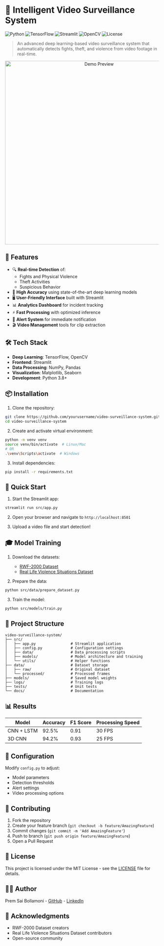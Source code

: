 # 🎥 Intelligent Video Surveillance System

![Python](https://img.shields.io/badge/Python-3.8%2B-blue)
![TensorFlow](https://img.shields.io/badge/TensorFlow-2.8%2B-orange)
![Streamlit](https://img.shields.io/badge/Streamlit-1.22%2B-red)
![OpenCV](https://img.shields.io/badge/OpenCV-4.5%2B-green)
![License](https://img.shields.io/badge/License-MIT-yellow)

> An advanced deep learning-based video surveillance system that automatically detects fights, theft, and violence from video footage in real-time.

<p align="center">
  <img src="docs/assets/demo.gif" alt="Demo Preview" width="600"/>
</p>

## 🌟 Features

- 🔍 **Real-time Detection** of:
  - Fights and Physical Violence
  - Theft Activities
  - Suspicious Behavior
- 🎯 **High Accuracy** using state-of-the-art deep learning models
- 🖥️ **User-Friendly Interface** built with Streamlit
- 📊 **Analytics Dashboard** for incident tracking
- ⚡ **Fast Processing** with optimized inference
- 📱 **Alert System** for immediate notification
- 🎬 **Video Management** tools for clip extraction

## 🛠️ Tech Stack

- **Deep Learning**: TensorFlow, OpenCV
- **Frontend**: Streamlit
- **Data Processing**: NumPy, Pandas
- **Visualization**: Matplotlib, Seaborn
- **Development**: Python 3.8+

## 📦 Installation

1. Clone the repository:
```bash
git clone https://github.com/yourusername/video-surveillance-system.git
cd video-surveillance-system
```

2. Create and activate virtual environment:
```bash
python -m venv venv
source venv/bin/activate  # Linux/Mac
# OR
.\venv\Scripts\activate  # Windows
```

3. Install dependencies:
```bash
pip install -r requirements.txt
```

## 🚀 Quick Start

1. Start the Streamlit app:
```bash
streamlit run src/app.py
```

2. Open your browser and navigate to `http://localhost:8501`

3. Upload a video file and start detection!

## 🎓 Model Training

1. Download the datasets:
   - [RWF-2000 Dataset](https://github.com/mchengny/RWF2000-Video-Database-for-Violence-Detection)
   - [Real Life Violence Situations Dataset](https://www.kaggle.com/datasets/mohamedmustafa/real-life-violence-situations-dataset)

2. Prepare the data:
```bash
python src/data/prepare_dataset.py
```

3. Train the model:
```bash
python src/models/train.py
```

## 📁 Project Structure

```
video-surveillance-system/
├── src/
│   ├── app.py                # Streamlit application
│   ├── config.py             # Configuration settings
│   ├── data/                 # Data processing scripts
│   ├── models/               # Model architecture and training
│   └── utils/                # Helper functions
├── data/                     # Dataset storage
│   ├── raw/                  # Original dataset
│   └── processed/            # Processed frames
├── models/                   # Saved model weights
├── logs/                     # Training logs
├── tests/                    # Unit tests
└── docs/                     # Documentation
```

## 📊 Results

| Model         | Accuracy | F1 Score | Processing Speed |
|--------------|----------|-----------|-----------------|
| CNN + LSTM   | 92.5%    | 0.91     | 30 FPS         |
| 3D CNN       | 94.2%    | 0.93     | 25 FPS         |

## 🔧 Configuration

Modify `config.py` to adjust:
- Model parameters
- Detection thresholds
- Alert settings
- Video processing options

## 🤝 Contributing

1. Fork the repository
2. Create your feature branch (`git checkout -b feature/AmazingFeature`)
3. Commit changes (`git commit -m 'Add AmazingFeature'`)
4. Push to branch (`git push origin feature/AmazingFeature`)
5. Open a Pull Request

## 📄 License

This project is licensed under the MIT License - see the [LICENSE](LICENSE) file for details.

## 👨‍💻 Author

Prem Sai Bollamoni - [GitHub](https://github.com/PremSaiBollamoni) - [LinkedIn](www.linkedin.com/in/prem-sai-bollamoni-817a18348)

## 🙏 Acknowledgments

- RWF-2000 Dataset creators
- Real Life Violence Situations Dataset contributors
- Open-source community 
